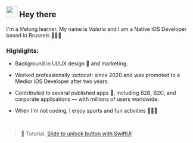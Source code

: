 
<div align="left">
  <h2>
    <img src="https://media.giphy.com/media/IdsXp5P7AYebfOAgkj/giphy.gif" width="30" > Hey there
  </h2>
</div>

<div align="left">


I'm a lifelong learner. My name is <i>Valerie</i> and I am a Native iOS Developer based in Brussels 👩🏼‍💻 

<h3>
<ME> Highlights:
</h3>


- Background in UI/UX design 🎨 and marketing.

- Worked professionally :octocat:  since 2020 and was promoted to a Medior iOS Developer after two years.

- Contributed to several published apps 📱, including B2B, B2C, and corporate applications — with millions of users worldwide.

-  When I'm not coding, I enjoy sports and fun activities 🧗🏼‍♀️
  
</br>

> 🔖 Tutorial: [Slide to unlock button with SwiftUI](https://www.goodrequest.com/blog/how-to-make-a-slide-to-unlock-button-in-swiftui)

</div>


<!--
  ![GitHub stats](https://github-readme-stats.vercel.app/api?username=vaIerika&hide=prs,issues,contribs&theme=vue&show_icons=true&count_private=true)
 --->



  <!-- <img src="https://media.giphy.com/media/h2MnYkmrz54ADxiKlo/giphy.gif" width="100px"> -->
  <!--   <img src="https://user-images.githubusercontent.com/44220102/119160961-13160d00-ba59-11eb-880e-92dbc0bc9430.png" width="100px"> -->
  <!--  <img src="https://media.giphy.com/media/l7GIj25B0rA2FHeWP3/giphy.gif" width="100px"> -->

  <!-- <img src="https://media.giphy.com/media/ViNfIcTgHzMNON213e/giphy.gif" width="150px"> --->

<!--
**vaIerika/vaIerika** is a ✨ _special_ ✨ repository because its `README.md` (this file) appears on your GitHub profile.


Here are some ideas to get you started:

- 🔭 I’m currently working on ...
- 🌱 I’m currently learning ...
- 👯 I’m looking to collaborate on ...
- 🤔 I’m looking for help with ...
- 💬 Ask me about ...
- 📫 How to reach me: ...
- 😄 Pronouns: ...
- ⚡ Fun fact: ...
-->
